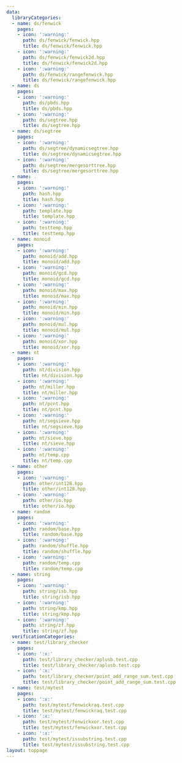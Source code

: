 ```yaml
---
data:
  libraryCategories:
  - name: ds/fenwick
    pages:
    - icon: ':warning:'
      path: ds/fenwick/fenwick.hpp
      title: ds/fenwick/fenwick.hpp
    - icon: ':warning:'
      path: ds/fenwick/fenwick2d.hpp
      title: ds/fenwick/fenwick2d.hpp
    - icon: ':warning:'
      path: ds/fenwick/rangefenwick.hpp
      title: ds/fenwick/rangefenwick.hpp
  - name: ds
    pages:
    - icon: ':warning:'
      path: ds/pbds.hpp
      title: ds/pbds.hpp
    - icon: ':warning:'
      path: ds/segtree.hpp
      title: ds/segtree.hpp
  - name: ds/segtree
    pages:
    - icon: ':warning:'
      path: ds/segtree/dynamicsegtree.hpp
      title: ds/segtree/dynamicsegtree.hpp
    - icon: ':warning:'
      path: ds/segtree/mergesorttree.hpp
      title: ds/segtree/mergesorttree.hpp
  - name: .
    pages:
    - icon: ':warning:'
      path: hash.hpp
      title: hash.hpp
    - icon: ':warning:'
      path: template.hpp
      title: template.hpp
    - icon: ':warning:'
      path: testtemp.hpp
      title: testtemp.hpp
  - name: monoid
    pages:
    - icon: ':warning:'
      path: monoid/add.hpp
      title: monoid/add.hpp
    - icon: ':warning:'
      path: monoid/gcd.hpp
      title: monoid/gcd.hpp
    - icon: ':warning:'
      path: monoid/max.hpp
      title: monoid/max.hpp
    - icon: ':warning:'
      path: monoid/min.hpp
      title: monoid/min.hpp
    - icon: ':warning:'
      path: monoid/mul.hpp
      title: monoid/mul.hpp
    - icon: ':warning:'
      path: monoid/xor.hpp
      title: monoid/xor.hpp
  - name: nt
    pages:
    - icon: ':warning:'
      path: nt/division.hpp
      title: nt/division.hpp
    - icon: ':warning:'
      path: nt/miller.hpp
      title: nt/miller.hpp
    - icon: ':warning:'
      path: nt/pcnt.hpp
      title: nt/pcnt.hpp
    - icon: ':warning:'
      path: nt/segsieve.hpp
      title: nt/segsieve.hpp
    - icon: ':warning:'
      path: nt/sieve.hpp
      title: nt/sieve.hpp
    - icon: ':warning:'
      path: nt/temp.cpp
      title: nt/temp.cpp
  - name: other
    pages:
    - icon: ':warning:'
      path: other/int128.hpp
      title: other/int128.hpp
    - icon: ':warning:'
      path: other/io.hpp
      title: other/io.hpp
  - name: random
    pages:
    - icon: ':warning:'
      path: random/base.hpp
      title: random/base.hpp
    - icon: ':warning:'
      path: random/shuffle.hpp
      title: random/shuffle.hpp
    - icon: ':warning:'
      path: random/temp.cpp
      title: random/temp.cpp
  - name: string
    pages:
    - icon: ':warning:'
      path: string/isb.hpp
      title: string/isb.hpp
    - icon: ':warning:'
      path: string/kmp.hpp
      title: string/kmp.hpp
    - icon: ':warning:'
      path: string/zf.hpp
      title: string/zf.hpp
  verificationCategories:
  - name: test/library_checker
    pages:
    - icon: ':x:'
      path: test/library_checker/aplusb.test.cpp
      title: test/library_checker/aplusb.test.cpp
    - icon: ':x:'
      path: test/library_checker/point_add_range_sum.test.cpp
      title: test/library_checker/point_add_range_sum.test.cpp
  - name: test/mytest
    pages:
    - icon: ':x:'
      path: test/mytest/fenwickraq.test.cpp
      title: test/mytest/fenwickraq.test.cpp
    - icon: ':x:'
      path: test/mytest/fenwickxor.test.cpp
      title: test/mytest/fenwickxor.test.cpp
    - icon: ':x:'
      path: test/mytest/issubstring.test.cpp
      title: test/mytest/issubstring.test.cpp
layout: toppage
---
```

